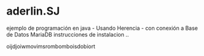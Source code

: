 # aderlin.SJ
ejemplo de programación en java - Usando Herencia - con conexión a Base de Datos MariaDB 
instrucciones de instalacion ..

oijdjoiwmovimsrombomboisdobiort
